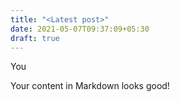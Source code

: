 ```yaml
---
title: "<Latest post>"
date: 2021-05-07T09:37:09+05:30
draft: true
---
```


You

Your content in Markdown looks good!